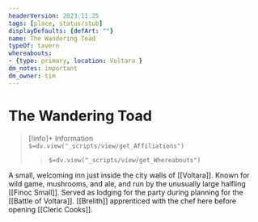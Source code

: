 ```yaml
---
headerVersion: 2023.11.25
tags: [place, status/stub]
displayDefaults: {defArt: ""}
name: The Wandering Toad
typeOf: tavern
whereabouts: 
- {type: primary, location: Voltara }
dm_notes: important
dm_owner: tim
---
```

# The Wandering Toad
>[!info]+ Information  
> `$=dv.view("_scripts/view/get_Affiliations")`  
>> `$=dv.view("_scripts/view/get_Whereabouts")`

A small, welcoming inn just inside the city walls of [[Voltara]]. Known for wild game, mushrooms, and ale, and run by the unusually large halfling [[Finoc Small]]. Served as lodging for the party during planning for the [[Battle of Voltara]]. [[Brelith]] apprenticed with the chef here before opening [[Cleric Cooks]].

